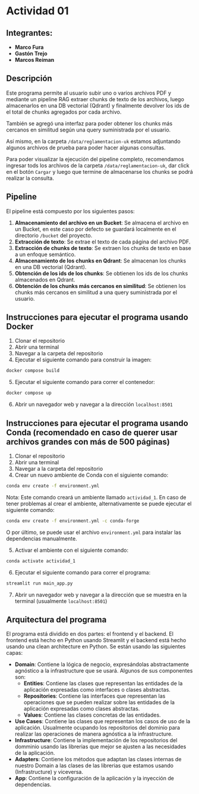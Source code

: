 # Actividad 01

## Integrantes:
  - **Marco Fura**
  - **Gastón Trejo** 
  - **Marcos Reiman**


## Descripción
Este programa permite al usuario subir uno o varios archivos PDF y mediante un pipeline RAG extraer chunks de texto de los archivos, luego almacenarlos en una DB vectorial (Qdrant) y finalmente devolver los ids de el total de chunks agregados por cada archivo.

También se agregó una interfaz para poder obtener los chunks más cercanos en similitud según una query suministrada por el usuario.

Así mismo, en la carpeta `/data/reglamentacion-uk` estamos adjuntando algunos archivos de prueba para poder hacer algunas consultas.

Para poder visualizar la ejecución del pipeline completo, recomendamos ingresar tods los archivos de la carpeta `/data/reglamentacion-uk`, dar click en el botón `Cargar` y luego que termine de almacenarse los chunks se podrá realizar la consulta.

## Pipeline
El pipeline está compuesto por los siguientes pasos:
1. **Almacenamiento del archivo en un Bucket**: Se almacena el archivo en un Bucket, en este caso por defecto se guardará localmente en el directorio `/bucket` del proyecto.
2. **Extracción de texto**: Se extrae el texto de cada página del archivo PDF.
3. **Extracción de chunks de texto**: Se extraen los chunks de texto en base a un enfoque semántico.
4. **Almacenamiento de los chunks en Qdrant**: Se almacenan los chunks en una DB vectorial (Qdrant).
5. **Obtención de los ids de los chunks**: Se obtienen los ids de los chunks almacenados en Qdrant.
6. **Obtención de los chunks más cercanos en similitud**: Se obtienen los chunks más cercanos en similitud a una query suministrada por el usuario.

## Instrucciones para ejecutar el programa usando Docker 
1. Clonar el repositorio
2. Abrir una terminal
3. Navegar a la carpeta del repositorio
4. Ejecutar el siguiente comando para construir la imagen:
```bash
docker compose build
```
5. Ejecutar el siguiente comando para correr el contenedor:
```bash
docker compose up
```
6. Abrir un navegador web y navegar a la dirección `localhost:8501`

## Instrucciones para ejecutar el programa usando Conda (recomendado en caso de querer usar archivos grandes con más de 500 páginas)
1. Clonar el repositorio
2. Abrir una terminal
3. Navegar a la carpeta del repositorio
4. Crear un nuevo ambiente de Conda con el siguiente comando:
```bash
conda env create -f environment.yml
```
Nota: Este comando creará un ambiente llamado `actividad_1`. En caso de tener problemas al crear el ambiente, alternativamente se puede ejecutar el siguiente comando:
```bash
conda env create -f environment.yml -c conda-forge
```
O por último, se puede usar el archivo `environment.yml` para instalar las dependencias manualmente.

5. Activar el ambiente con el siguiente comando:
```bash
conda activate actividad_1
```
6. Ejecutar el siguiente comando para correr el programa:
```bash
streamlit run main_app.py
```
7. Abrir un navegador web y navegar a la dirección que se muestra en la terminal (usualmente `localhost:8501`)

## Arquitectura del programa
El programa está dividido en dos partes: el frontend y el backend. El frontend está hecho en Python usando Streamlit y el backend está hecho usando una clean architecture en Python.
Se están usando las siguientes capas:
- **Domain**: Contiene la lógica de negocio, expresándolas abstractamente agnóstico a la infrastructure que se usará. Algunos de sus componentes son:
  - **Entities**: Contiene las clases que representan las entidades de la aplicación expresadas como interfaces o clases abstractas.
  - **Repositories**: Contiene las interfaces que representan las operaciones que se pueden realizar sobre las entidades de la aplicación expresadas como clases abstractas.
  - **Values**: Contiene las clases concretas de las entidades.
- **Use Cases**: Contiene las clases que representan los casos de uso de la aplicación. Usualmente ocupando los repositorios del dominio para realizar las operaciones de manera agnóstica a la infrastructure.
- **Infrastructure**: Contiene la implementación de los repositorios del domminio usando las librerias que mejor se ajusten a las necesidades de la aplicación.
- **Adapters**: Contiene los métodos que adaptan las clases internas de nuestro Domain a las clases de las librerias que estamos usando (Infrastructure) y viceversa.
- **App**: Contiene la configuración de la aplicación y la inyección de dependencias.
